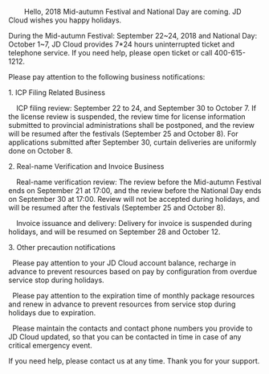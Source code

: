 <p>&nbsp; &nbsp; &nbsp; &nbsp; Hello, 2018 Mid-autumn Festival and National Day are coming. JD Cloud wishes you happy holidays. </p>
<p>During the Mid-autumn Festival: September 22~24, 2018 and National Day: October 1~7, JD Cloud provides 7*24 hours uninterrupted ticket and telephone service. If you need help, please open ticket or call 400-615-1212.</p>
<p>Please pay attention to the following business notifications:</p>
<p>1. ICP Filing Related Business</p>
<p>&nbsp; &nbsp; ICP filing review: September 22 to 24, and September 30 to October 7. If the license review is suspended, the review time for license information submitted to provincial administrations shall be postponed, and the review will be resumed after the festivals (September 25 and October 8). For applications submitted after September 30, curtain deliveries are uniformly done on October 8. </p>
<p>2. Real-name Verification and Invoice Business</p>
<p>&nbsp; &nbsp; Real-name verification review: The review before the Mid-autumn Festival ends on September 21 at 17:00, and the review before the National Day ends on September 30 at 17:00. Review will not be accepted during holidays, and will be resumed after the festivals (September 25 and October 8). </p>
<p>&nbsp; &nbsp; Invoice issuance and delivery: Delivery for invoice is suspended during holidays, and will be resumed on September 28 and October 12. </p>
<p>3. Other precaution notifications</p>
<p>&nbsp; Please pay attention to your JD Cloud account balance, recharge in advance to prevent resources based on pay by configuration from overdue service stop during holidays. </p>
<p>&nbsp; Please pay attention to the expiration time of monthly package resources and renew in advance to prevent resources from service stop during holidays due to expiration. </p>
<p>&nbsp; Please maintain the contacts and contact phone numbers you provide to JD Cloud updated, so that you can be contacted in time in case of any critical emergency event. </p>
<p>If you need help, please contact us at any time. Thank you for your support. </p>
<p><br/></p>
